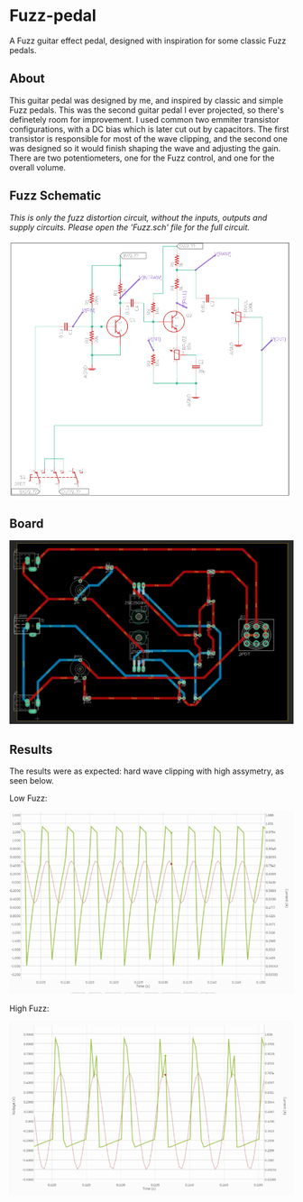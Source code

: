 # Fuzz-pedal
A Fuzz guitar effect pedal, designed with inspiration for some classic Fuzz pedals.

## About
This guitar pedal was designed by me, and inspired by classic and simple Fuzz pedals. This was the second guitar pedal I ever projected, so there's definetely room for improvement. I used common two emmiter transistor configurations, with a DC bias which is later cut out by capacitors. The first transistor is responsible for most of the wave clipping, and the second one was designed so it would finish shaping the wave and adjusting the gain. There are two potentiometers, one for the Fuzz control, and one for the overall volume.

## Fuzz Schematic
*This is only the fuzz distortion circuit, without the inputs, outputs and supply circuits. Please open the 'Fuzz.sch' file for the full circuit.*

![Fuzz pedal schematic](https://github.com/felipeb-oliveira/Fuzz-pedal/blob/master/images/schematic.PNG)


## Board
![Fuzz pedal board](https://github.com/felipeb-oliveira/Fuzz-pedal/blob/master/images/board.PNG)

## Results
The results were as expected: hard wave clipping with high assymetry, as seen below.

Low Fuzz:

![Low Fuzz Simulation](https://github.com/felipeb-oliveira/Fuzz-pedal/blob/master/images/lowFuzz.PNG)


High Fuzz:

![High Fuzz Simulation](https://github.com/felipeb-oliveira/Fuzz-pedal/blob/master/images/highFuzz.PNG)


